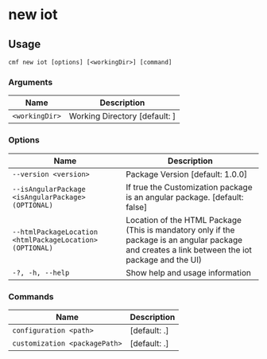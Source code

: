 # new iot

<!-- BEGIN USAGE -->

Usage
-----

```
cmf new iot [options] [<workingDir>] [command]
```

### Arguments

| Name           | Description                   |
| -------------- | ----------------------------- |
| `<workingDir>` | Working Directory [default: ] |

### Options

| Name                                                     | Description                                                                                                                                      |
| -------------------------------------------------------- | ------------------------------------------------------------------------------------------------------------------------------------------------ |
| `--version <version>`                                    | Package Version [default: 1.0.0]                                                                                                                 |
| `--isAngularPackage <isAngularPackage> (OPTIONAL)`       | If true the Customization package is an angular package. [default: false]                                                                        |
| `--htmlPackageLocation <htmlPackageLocation> (OPTIONAL)` | Location of the HTML Package (This is mandatory only if the package is an angular package and creates a link between the iot package and the UI) |
| `-?, -h, --help`                                         | Show help and usage information                                                                                                                  |

### Commands

| Name                          | Description  |
| ----------------------------- | ------------ |
| `configuration <path>`        | [default: .] |
| `customization <packagePath>` | [default: .] |


<!-- END USAGE -->
